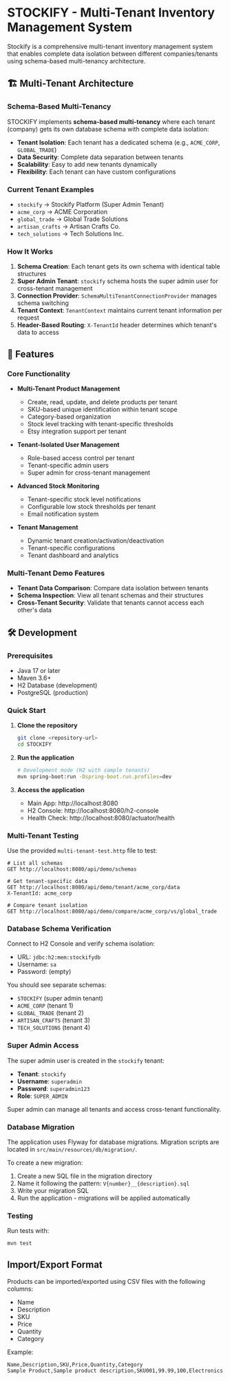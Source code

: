 # STOCKIFY - Multi-Tenant Inventory Management System

Stockify is a comprehensive multi-tenant inventory management system that enables complete data isolation between different companies/tenants using schema-based multi-tenancy architecture.

## 🏗️ Multi-Tenant Architecture

### Schema-Based Multi-Tenancy
STOCKIFY implements **schema-based multi-tenancy** where each tenant (company) gets its own database schema with complete data isolation:

- **Tenant Isolation**: Each tenant has a dedicated schema (e.g., `ACME_CORP`, `GLOBAL_TRADE`)
- **Data Security**: Complete data separation between tenants
- **Scalability**: Easy to add new tenants dynamically
- **Flexibility**: Each tenant can have custom configurations

### Current Tenant Examples
- `stockify` → Stockify Platform (Super Admin Tenant)
- `acme_corp` → ACME Corporation
- `global_trade` → Global Trade Solutions  
- `artisan_crafts` → Artisan Crafts Co.
- `tech_solutions` → Tech Solutions Inc.

### How It Works
1. **Schema Creation**: Each tenant gets its own schema with identical table structures
2. **Super Admin Tenant**: `stockify` schema hosts the super admin user for cross-tenant management
3. **Connection Provider**: `SchemaMultiTenantConnectionProvider` manages schema switching
4. **Tenant Context**: `TenantContext` maintains current tenant information per request
5. **Header-Based Routing**: `X-TenantId` header determines which tenant's data to access

## 🚀 Features

### Core Functionality
- **Multi-Tenant Product Management**
  - Create, read, update, and delete products per tenant
  - SKU-based unique identification within tenant scope
  - Category-based organization
  - Stock level tracking with tenant-specific thresholds
  - Etsy integration support per tenant

- **Tenant-Isolated User Management**
  - Role-based access control per tenant
  - Tenant-specific admin users
  - Super admin for cross-tenant management

- **Advanced Stock Monitoring**
  - Tenant-specific stock level notifications
  - Configurable low stock thresholds per tenant
  - Email notification system

- **Tenant Management**
  - Dynamic tenant creation/activation/deactivation
  - Tenant-specific configurations
  - Tenant dashboard and analytics

### Multi-Tenant Demo Features
- **Tenant Data Comparison**: Compare data isolation between tenants
- **Schema Inspection**: View all tenant schemas and their structures
- **Cross-Tenant Security**: Validate that tenants cannot access each other's data

## 🛠️ Development

### Prerequisites
- Java 17 or later
- Maven 3.6+
- H2 Database (development) 
- PostgreSQL (production)

### Quick Start

1. **Clone the repository**
   ```bash
   git clone <repository-url>
   cd STOCKIFY
   ```

2. **Run the application**
   ```bash
   # Development mode (H2 with sample tenants)
   mvn spring-boot:run -Dspring-boot.run.profiles=dev
   ```

3. **Access the application**
   - Main App: http://localhost:8080
   - H2 Console: http://localhost:8080/h2-console
   - Health Check: http://localhost:8080/actuator/health

### Multi-Tenant Testing

Use the provided `multi-tenant-test.http` file to test:

```http
# List all schemas
GET http://localhost:8080/api/demo/schemas

# Get tenant-specific data
GET http://localhost:8080/api/demo/tenant/acme_corp/data
X-TenantId: acme_corp

# Compare tenant isolation
GET http://localhost:8080/api/demo/compare/acme_corp/vs/global_trade
```

### Database Schema Verification

Connect to H2 Console and verify schema isolation:
- URL: `jdbc:h2:mem:stockifydb`
- Username: `sa` 
- Password: (empty)

You should see separate schemas:
- `STOCKIFY` (super admin tenant)
- `ACME_CORP` (tenant 1)
- `GLOBAL_TRADE` (tenant 2)
- `ARTISAN_CRAFTS` (tenant 3)
- `TECH_SOLUTIONS` (tenant 4)

### Super Admin Access

The super admin user is created in the `stockify` tenant:
- **Tenant**: `stockify`
- **Username**: `superadmin`
- **Password**: `superadmin123`
- **Role**: `SUPER_ADMIN`

Super admin can manage all tenants and access cross-tenant functionality.

### Database Migration

The application uses Flyway for database migrations. Migration scripts are located in `src/main/resources/db/migration/`.

To create a new migration:
1. Create a new SQL file in the migration directory
2. Name it following the pattern: `V{number}__{description}.sql`
3. Write your migration SQL
4. Run the application - migrations will be applied automatically

### Testing

Run tests with:
```bash
mvn test
```

## Import/Export Format

Products can be imported/exported using CSV files with the following columns:
- Name
- Description
- SKU
- Price
- Quantity
- Category

Example:
```csv
Name,Description,SKU,Price,Quantity,Category
Sample Product,Sample product description,SKU001,99.99,100,Electronics
```
